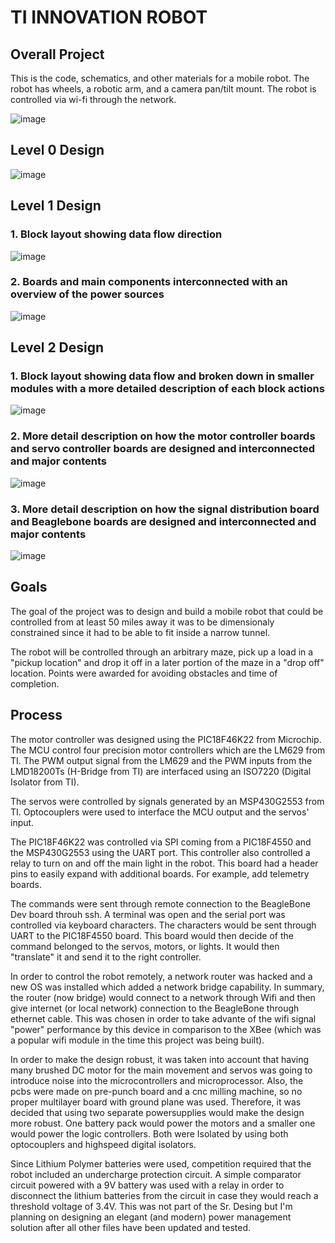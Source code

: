 # TI INNOVATION ROBOT

## Overall Project
This is the code, schematics, and other materials for a mobile robot. The robot has wheels, a robotic arm, and a camera pan/tilt mount. The robot is controlled via wi-fi through the network.

![image](https://user-images.githubusercontent.com/86902176/173216921-7c5da259-d563-4348-b6c3-b946c5602904.png)

## Level 0 Design
![image](https://user-images.githubusercontent.com/86902176/174416714-85278c90-681c-4610-a848-9d21f5e81b58.png)


## Level 1 Design
### 1. Block layout showing data flow direction
![image](https://user-images.githubusercontent.com/86902176/174416674-cc60901d-9219-4426-ac0f-3b5184c8a9f3.png)
### 2. Boards and main components interconnected with an overview of the power sources
![image](https://user-images.githubusercontent.com/86902176/174632935-cef2efe2-cfb8-4333-b616-4f848ba05241.png)


## Level 2 Design
### 1. Block layout showing data flow and broken down in smaller modules with a more detailed description of each block actions
![image](https://user-images.githubusercontent.com/86902176/174446758-db5e3fb6-9d6c-4597-a5c5-6b0e32ab003f.png)
### 2. More detail description on how the motor controller boards and servo controller boards are designed and interconnected and major contents
![image](https://user-images.githubusercontent.com/86902176/174633484-6e45d11e-2d77-4a2a-971e-131381582f39.png)
### 3. More detail description on how the signal distribution board and Beaglebone boards are designed and interconnected and major contents
![image](https://user-images.githubusercontent.com/86902176/174633784-b99495cb-5e77-45e7-bfd6-55dcb09a5f9e.png)



## Goals
The goal of the project was to design and build a mobile robot that could be controlled from at least 50 miles away it was to be dimensionaly constrained since it had to be able to fit inside a narrow tunnel. 

The robot will be controlled through an arbitrary maze, pick up a load in a "pickup location" and drop it off in a later portion of the maze in a "drop off" location. Points were awarded for avoiding obstacles and time of completion.

## Process
The motor controller was designed using the PIC18F46K22 from Microchip. The MCU control four precision motor controllers which are the LM629 from TI.  The PWM output signal from the LM629 and the PWM inputs from the LMD18200Ts (H-Bridge from TI) are interfaced using an ISO7220 (Digital Isolator from TI). 

The servos were controlled by signals generated by an MSP430G2553 from TI. Optocouplers were used to interface the MCU output and the servos' input. 

The PIC18F46K22 was controlled via SPI coming from a PIC18F4550 and the MSP430G2553 using the UART port. This controller also controlled a relay to turn on and off the main light in the robot. This board had a header pins to easily expand with additional boards. For example, add telemetry boards. 

The commands were sent through remote connection to the BeagleBone Dev board throuh ssh. A terminal was open and the serial port was controlled via keyboard characters. The characters would be sent through UART to the PIC18F4550 board. This board would then decide of the command belonged to the servos, motors, or lights. It would then "translate" it and send it to the right controller. 

In order to control the robot remotely, a network router was hacked and a new OS was installed which added a network bridge capability. In summary, the router (now bridge) would connect to a network through Wifi and then give internet (or local network) connection to the BeagleBone through ethernet cable. 
This was chosen in order to take advante of the wifi signal "power" performance by this device in comparison to the XBee (which was a popular wifi module in the time this project was being built).

In order to make the design robust, it was taken into account that having many brushed DC motor for the main movement and servos was going to  introduce noise into the microcontrollers and microprocessor. Also, the pcbs were made on pre-punch board and a cnc milling machine, so no proper multilayer board with ground plane was used. Therefore, it was decided that using two separate powersupplies would make the design more robust. One battery pack would power the motors and a smaller one would power the logic controllers. Both were Isolated by using both optocouplers and highspeed digital isolators. 

Since Lithium Polymer batteries were used, competition required that the robot included an undercharge protection circuit. A simple comparator circuit powered with a 9V battery was used with a relay in order to disconnect the lithium batteries from the circuit in case they would reach a threshold voltage of 3.4V. This was not part of the Sr. Desing but I'm planning on designing an elegant (and modern) power management solution after all other files have been updated and tested. 

